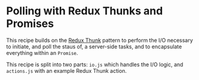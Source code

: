 # Polling with Redux Thunks and Promises

This recipe builds on the [Redux Thunk](https://github.com/gaearon/redux-thunk) pattern to perform the I/O necessary to 
initiate, and poll the staus of, a server-side tasks, and to encapsulate everything within an `Promise`.

This recipe is split into two parts: `io.js` which handles the I/O logic, and `actions.js` with an example Redux Thunk
action.